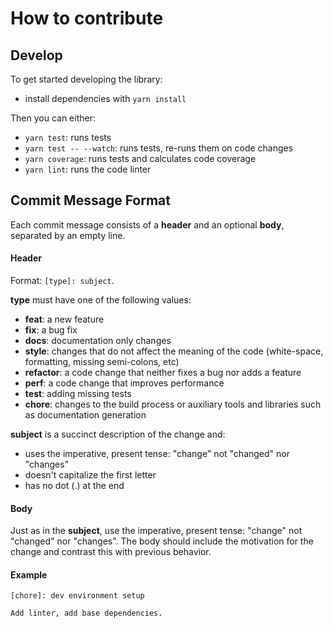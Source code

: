 # How to contribute

## Develop

To get started developing the library:

- install dependencies with `yarn install`

Then you can either:

- `yarn test`: runs tests
- `yarn test -- --watch`: runs tests, re-runs them on code changes
- `yarn coverage`: runs tests and calculates code coverage
- `yarn lint`: runs the code linter

## Commit Message Format

Each commit message consists of a **header** and an optional **body**,
separated by an empty line.

#### Header

Format: `[type]: subject`.

**type** must have one of the following values:

* **feat**: a new feature
* **fix**: a bug fix
* **docs**: documentation only changes
* **style**: changes that do not affect the meaning of the code (white-space,
  formatting, missing semi-colons, etc)
* **refactor**: a code change that neither fixes a bug nor adds a feature
* **perf**: a code change that improves performance
* **test**: adding missing tests
* **chore**: changes to the build process or auxiliary tools and libraries such
  as documentation generation

**subject** is a succinct description of the change and:

* uses the imperative, present tense: "change" not "changed" nor "changes"
* doesn't capitalize the first letter
* has no dot (.) at the end

#### Body

Just as in the **subject**, use the imperative, present tense: "change" not
"changed" nor "changes". The body should include the motivation for the change
and contrast this with previous behavior.

#### Example

```
[chore]: dev environment setup

Add linter, add base dependencies.
```
